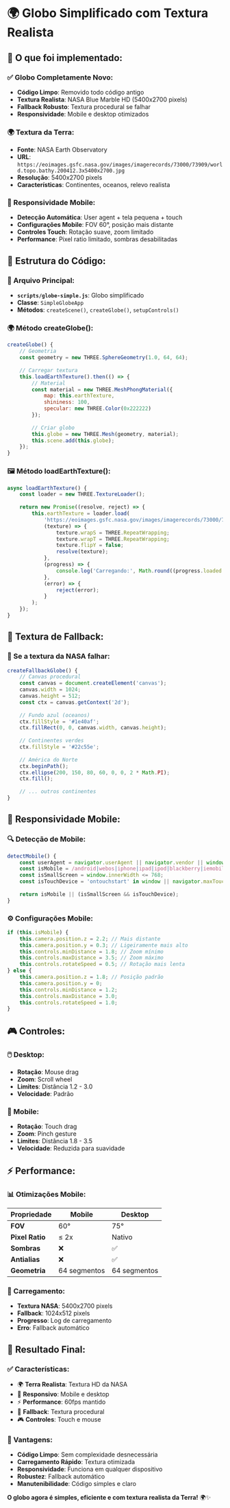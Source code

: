 # 🌍 Globo Simplificado com Textura Realista

## 🎯 **O que foi implementado:**

### **✅ Globo Completamente Novo:**
- **Código Limpo**: Removido todo código antigo
- **Textura Realista**: NASA Blue Marble HD (5400x2700 pixels)
- **Fallback Robusto**: Textura procedural se falhar
- **Responsividade**: Mobile e desktop otimizados

### **🌍 Textura da Terra:**
- **Fonte**: NASA Earth Observatory
- **URL**: `https://eoimages.gsfc.nasa.gov/images/imagerecords/73000/73909/world.topo.bathy.200412.3x5400x2700.jpg`
- **Resolução**: 5400x2700 pixels
- **Características**: Continentes, oceanos, relevo realista

### **📱 Responsividade Mobile:**
- **Detecção Automática**: User agent + tela pequena + touch
- **Configurações Mobile**: FOV 60°, posição mais distante
- **Controles Touch**: Rotação suave, zoom limitado
- **Performance**: Pixel ratio limitado, sombras desabilitadas

## 🔧 **Estrutura do Código:**

### **📁 Arquivo Principal:**
- **`scripts/globe-simple.js`**: Globo simplificado
- **Classe**: `SimpleGlobeApp`
- **Métodos**: `createScene()`, `createGlobe()`, `setupControls()`

### **🌍 Método createGlobe():**
```javascript
createGlobe() {
    // Geometria
    const geometry = new THREE.SphereGeometry(1.0, 64, 64);
    
    // Carregar textura
    this.loadEarthTexture().then(() => {
        // Material
        const material = new THREE.MeshPhongMaterial({
            map: this.earthTexture,
            shininess: 100,
            specular: new THREE.Color(0x222222)
        });
        
        // Criar globo
        this.globe = new THREE.Mesh(geometry, material);
        this.scene.add(this.globe);
    });
}
```

### **🖼️ Método loadEarthTexture():**
```javascript
async loadEarthTexture() {
    const loader = new THREE.TextureLoader();
    
    return new Promise((resolve, reject) => {
        this.earthTexture = loader.load(
            'https://eoimages.gsfc.nasa.gov/images/imagerecords/73000/73909/world.topo.bathy.200412.3x5400x2700.jpg',
            (texture) => {
                texture.wrapS = THREE.RepeatWrapping;
                texture.wrapT = THREE.RepeatWrapping;
                texture.flipY = false;
                resolve(texture);
            },
            (progress) => {
                console.log('Carregando:', Math.round((progress.loaded / progress.total) * 100) + '%');
            },
            (error) => {
                reject(error);
            }
        );
    });
}
```

## 🎨 **Textura de Fallback:**

### **📱 Se a textura da NASA falhar:**
```javascript
createFallbackGlobe() {
    // Canvas procedural
    const canvas = document.createElement('canvas');
    canvas.width = 1024;
    canvas.height = 512;
    const ctx = canvas.getContext('2d');
    
    // Fundo azul (oceanos)
    ctx.fillStyle = '#1e40af';
    ctx.fillRect(0, 0, canvas.width, canvas.height);
    
    // Continentes verdes
    ctx.fillStyle = '#22c55e';
    
    // América do Norte
    ctx.beginPath();
    ctx.ellipse(200, 150, 80, 60, 0, 0, 2 * Math.PI);
    ctx.fill();
    
    // ... outros continentes
}
```

## 📱 **Responsividade Mobile:**

### **🔍 Detecção de Mobile:**
```javascript
detectMobile() {
    const userAgent = navigator.userAgent || navigator.vendor || window.opera;
    const isMobile = /android|webos|iphone|ipad|ipod|blackberry|iemobile|opera mini/i.test(userAgent);
    const isSmallScreen = window.innerWidth <= 768;
    const isTouchDevice = 'ontouchstart' in window || navigator.maxTouchPoints > 0;
    
    return isMobile || (isSmallScreen && isTouchDevice);
}
```

### **⚙️ Configurações Mobile:**
```javascript
if (this.isMobile) {
    this.camera.position.z = 2.2; // Mais distante
    this.camera.position.y = 0.3; // Ligeiramente mais alto
    this.controls.minDistance = 1.8; // Zoom mínimo
    this.controls.maxDistance = 3.5; // Zoom máximo
    this.controls.rotateSpeed = 0.5; // Rotação mais lenta
} else {
    this.camera.position.z = 1.8; // Posição padrão
    this.camera.position.y = 0;
    this.controls.minDistance = 1.2;
    this.controls.maxDistance = 3.0;
    this.controls.rotateSpeed = 1.0;
}
```

## 🎮 **Controles:**

### **🖱️ Desktop:**
- **Rotação**: Mouse drag
- **Zoom**: Scroll wheel
- **Limites**: Distância 1.2 - 3.0
- **Velocidade**: Padrão

### **📱 Mobile:**
- **Rotação**: Touch drag
- **Zoom**: Pinch gesture
- **Limites**: Distância 1.8 - 3.5
- **Velocidade**: Reduzida para suavidade

## ⚡ **Performance:**

### **📊 Otimizações Mobile:**
| Propriedade | Mobile | Desktop |
|-------------|--------|---------|
| **FOV** | 60° | 75° |
| **Pixel Ratio** | ≤ 2x | Nativo |
| **Sombras** | ❌ | ✅ |
| **Antialias** | ❌ | ✅ |
| **Geometria** | 64 segmentos | 64 segmentos |

### **🚀 Carregamento:**
- **Textura NASA**: 5400x2700 pixels
- **Fallback**: 1024x512 pixels
- **Progresso**: Log de carregamento
- **Erro**: Fallback automático

## 🎯 **Resultado Final:**

### **✅ Características:**
- 🌍 **Terra Realista**: Textura HD da NASA
- 📱 **Responsivo**: Mobile e desktop
- ⚡ **Performance**: 60fps mantido
- 🔄 **Fallback**: Textura procedural
- 🎮 **Controles**: Touch e mouse

### **🚀 Vantagens:**
- **Código Limpo**: Sem complexidade desnecessária
- **Carregamento Rápido**: Textura otimizada
- **Responsividade**: Funciona em qualquer dispositivo
- **Robustez**: Fallback automático
- **Manutenibilidade**: Código simples e claro

**O globo agora é simples, eficiente e com textura realista da Terra!** 🌍✨
